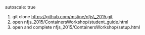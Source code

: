 autoscale: true

1. git clone https://github.com/mstine/nfjs\_2015.git
2. open nfjs\_2015/ContainersWorkshop/student\_guide.html
3. open and complete nfjs\_2015/ContainersWorkshop/setup.html
